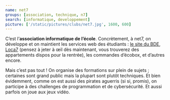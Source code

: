 ```yaml
---
name: net7
groups: [association, technique, n7]
search: [informatique, developpement]
picture: ['/static/pictures/clubs/net7.jpg', 1600, 600]
---
```

C’est l’**association informatique de l’école**. Concrètement, à net7, on développe et on maintient les services web des étudiants : [le site du BDE](https://www.bde.enseeiht.fr/), [Loca7](https://www.bde.enseeiht.fr/services/logement/) (pensez à jeter à œil dès maintenant, vous trouverez des appartements dispos pour la rentrée), les commandes d’écobox, et d’autres encore.

Mais c’est pas tout ! On organise des formations sur plein de sujets ; certaines sont grand public mais la plupart sont plutôt techniques. Et bien évidemment, comme on est aussi des pirates aguerris (si si, promis), on participe à des challenges de programmation et de cybersécurité. Et aussi parfois on joue aux jeux vidéo.
